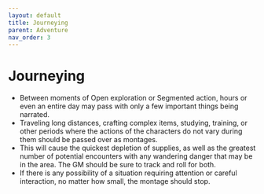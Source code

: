 ```yaml
---
layout: default
title: Journeying
parent: Adventure
nav_order: 3
---
```


# Journeying
- Between moments of Open exploration or Segmented action, hours or even an entire day may pass with only a few important things being narrated.
- Traveling long distances, crafting complex items, studying, training, or other periods where the actions of the characters do not vary during them should be passed over as montages.
- This will cause the quickest depletion of supplies, as well as the greatest number of potential encounters with any wandering danger that may be in the area. The GM should be sure to track and roll for both. 
- If there is any possibility of a situation requiring attention or careful interaction, no matter how small, the montage should stop.
